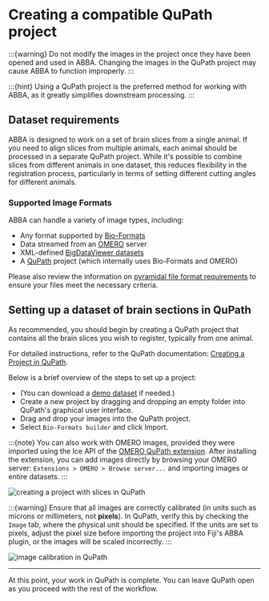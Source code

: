 # Creating a compatible QuPath project
:::{warning}
Do not modify the images in the project once they have been opened and used in ABBA. Changing the images in the QuPath project may cause ABBA to function improperly.
:::

:::{hint}
Using a QuPath project is the preferred method for working with ABBA, as it greatly simplifies downstream processing.
:::

## Dataset requirements

ABBA is designed to work on a set of brain slices from a single animal. If you need to align slices from multiple animals, each animal should be processed in a separate QuPath project. While it's possible to combine slices from different animals in one dataset, this reduces flexibility in the registration process, particularly in terms of setting different cutting angles for different animals.

### Supported Image Formats

ABBA can handle a variety of image types, including:

* Any format supported by [Bio-Formats](https://bio-formats.readthedocs.io/en/latest/supported-formats.html)
* Data streamed from an [OMERO](https://www.openmicroscopy.org/omero/) server
* XML-defined [BigDataViewer datasets](https://imagej.net/plugins/bdv/playground/bdv-playground-open-dataset)
* A [QuPath](https://qupath.github.io/) project (which internally uses Bio-Formats and OMERO)

Please also review the information on [pyramidal file format requirements](../explanation/file_formats_supported.md) to ensure your files meet the necessary criteria.

## Setting up a dataset of brain sections in QuPath

As recommended, you should begin by creating a QuPath project that contains all the brain slices you wish to register, typically from one animal.

For detailed instructions, refer to the QuPath documentation: [Creating a Project in QuPath](https://qupath.readthedocs.io/en/latest/docs/tutorials/projects.html).

Below is a brief overview of the steps to set up a project:
* (You can download a [demo dataset](demo_dataset.md) if needed.)
* Create a new project by dragging and dropping an empty folder into QuPath's graphical user interface.
* Drag and drop your images into the QuPath project.
* Select `Bio-Formats builder` and click Import.

:::{note}
You can also work with OMERO images, provided they were imported using the Ice API of the [OMERO QuPath extension](https://github.com/qupath/qupath-extension-omero). After installing the extension, you can add images directly by browsing your OMERO server: `Extensions > OMERO > Browse server...` and importing images or entire datasets.
:::

![creating a project with slices in QuPath](/assets/gif/qupath_create_project.gif)

:::{warning}
Ensure that all images are correctly calibrated (in units such as microns or millimeters, not **pixels**). In QuPath, verify this by checking the `Image` tab, where the physical unit should be specified. If the units are set to pixels, adjust the pixel size before importing the project into Fiji's ABBA plugin, or the images will be scaled incorrectly.
:::

![image calibration in QuPath](/assets/img/qupath_image_calibration.png)

---

At this point, your work in QuPath is complete. You can leave QuPath open as you proceed with the rest of the workflow.
